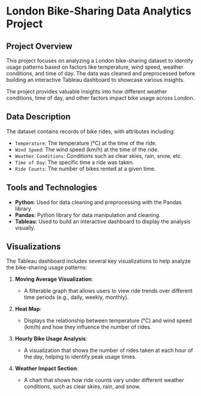 # London Bike-Sharing Data Analytics Project

## Project Overview
This project focuses on analyzing a London bike-sharing dataset to identify usage patterns based on factors like temperature, wind speed, weather conditions, and time of day. The data was cleaned and preprocessed before building an interactive Tableau dashboard to showcase various insights.

The project provides valuable insights into how different weather conditions, time of day, and other factors impact bike usage across London.

## Data Description
The dataset contains records of bike rides, with attributes including:
- `Temperature`: The temperature (°C) at the time of the ride.
- `Wind Speed`: The wind speed (km/h) at the time of the ride.
- `Weather Conditions`: Conditions such as clear skies, rain, snow, etc.
- `Time of Day`: The specific time a ride was taken.
- `Ride Counts`: The number of bikes rented at a given time.

## Tools and Technologies
- **Python**: Used for data cleaning and preprocessing with the Pandas library.
- **Pandas**: Python library for data manipulation and cleaning.
- **Tableau**: Used to build an interactive dashboard to display the analysis visually.

## Visualizations
The Tableau dashboard includes several key visualizations to help analyze the bike-sharing usage patterns:

1. **Moving Average Visualization**: 
   - A filterable graph that allows users to view ride trends over different time periods (e.g., daily, weekly, monthly).
   
2. **Heat Map**: 
   - Displays the relationship between temperature (°C) and wind speed (km/h) and how they influence the number of rides.
   
3. **Hourly Bike Usage Analysis**:
   - A visualization that shows the number of rides taken at each hour of the day, helping to identify peak usage times.
   
4. **Weather Impact Section**:
   - A chart that shows how ride counts vary under different weather conditions, such as clear skies, rain, and snow.

